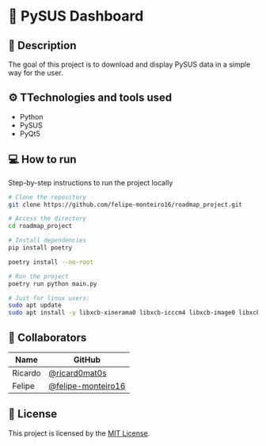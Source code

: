# 📘 PySUS Dashboard

## 📝 Description
The goal of this project is to download and display PySUS data in a simple way for the user. 

## ⚙️ TTechnologies and tools used
- Python
- PySUS
- PyQt5

## 💻 How to run

Step-by-step instructions to run the project locally

```bash
# Clone the repository
git clone https://github.com/felipe-monteiro16/roadmap_project.git

# Access the directory
cd roadmap_project

# Install dependencies
pip install poetry

poetry install --no-root

# Run the project
poetry run python main.py

# Just for linux users:
sudo apt update
sudo apt install -y libxcb-xinerama0 libxcb-icccm4 libxcb-image0 libxcb-keysyms1 libxcb-render-util0 libxcb-xkb1 libxkbcommon-x11-0
```

## 👥 Collaborators

| Name   | GitHub                                   |
| ------ | ---------------------------------------- |
| Ricardo | [@ricard0mat0s](https://github.com/ricard0mat0s) |
| Felipe | [@felipe-monteiro16](https://github.com/felipe-monteiro16) |

## 📄 License

This project is licensed by the [MIT License](LICENSE).
